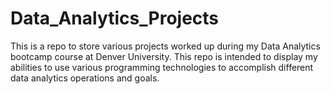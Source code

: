 # Data_Analytics_Projects

This is a repo to store various projects worked up during my Data Analytics bootcamp course at Denver University. This repo is intended to display my abilities to use various programming technologies to accomplish different data analytics operations and goals.
